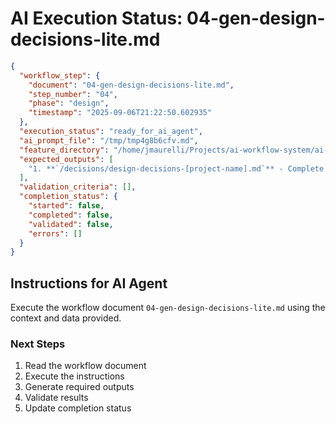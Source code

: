 # AI Execution Status: 04-gen-design-decisions-lite.md

```json
{
  "workflow_step": {
    "document": "04-gen-design-decisions-lite.md",
    "step_number": "04",
    "phase": "design",
    "timestamp": "2025-09-06T21:22:50.602935"
  },
  "execution_status": "ready_for_ai_agent",
  "ai_prompt_file": "/tmp/tmp4g8b6cfv.md",
  "feature_directory": "/home/jmaurelli/Projects/ai-workflow-system/ai-workflow/features/2025-09-06-standalone-20250906-212249",
  "expected_outputs": [
    "1. **`/decisions/design-decisions-[project-name].md`** - Complete decision log with rationale\n2. **`/decisions/learning-notes-[project-name].md`** - Personal learning insights and growth tracking\n3. **Update `/artifacts/manifest.json`** with design decision artifacts\n"
  ],
  "validation_criteria": [],
  "completion_status": {
    "started": false,
    "completed": false,
    "validated": false,
    "errors": []
  }
}
```

## Instructions for AI Agent

Execute the workflow document `04-gen-design-decisions-lite.md` using the context and data provided.

### Next Steps
1. Read the workflow document
2. Execute the instructions
3. Generate required outputs
4. Validate results
5. Update completion status
